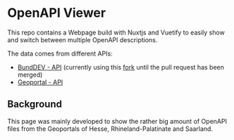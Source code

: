 # OpenAPI Viewer 
This repo contains a Webpage build with Nuxtjs and Vuetify to easily show and switch between multiple OpenAPI descriptions. 

The data comes from different APIs: 
* [BundDEV - API](https://api.bund.dev) (currently using this [fork](https://t-huyeng.github.io/bunddev-apis/) until the pull request has been merged)
* [Geoportal - API](https://t-huyeng.github.io/geoportal-openapis/)

## Background
This page was mainly developed to show the rather big amount of OpenAPI files from the Geoportals of Hesse, Rhineland-Palatinate and Saarland. 
